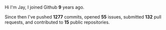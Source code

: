 Hi I'm Jay, I joined Github **9** years ago.

Since then I've pushed **1277** commits, opened **55** issues, submitted **132** pull requests, and contributed to **15** public repositories.
